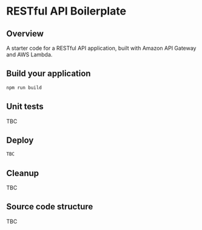# RESTful API Boilerplate

## Overview

A starter code for a RESTful API application, built with Amazon API Gateway and AWS Lambda.


## Build your application

```bash
npm run build
```


## Unit tests

TBC


## Deploy

```bash
TBC
```


## Cleanup

TBC


## Source code structure

TBC